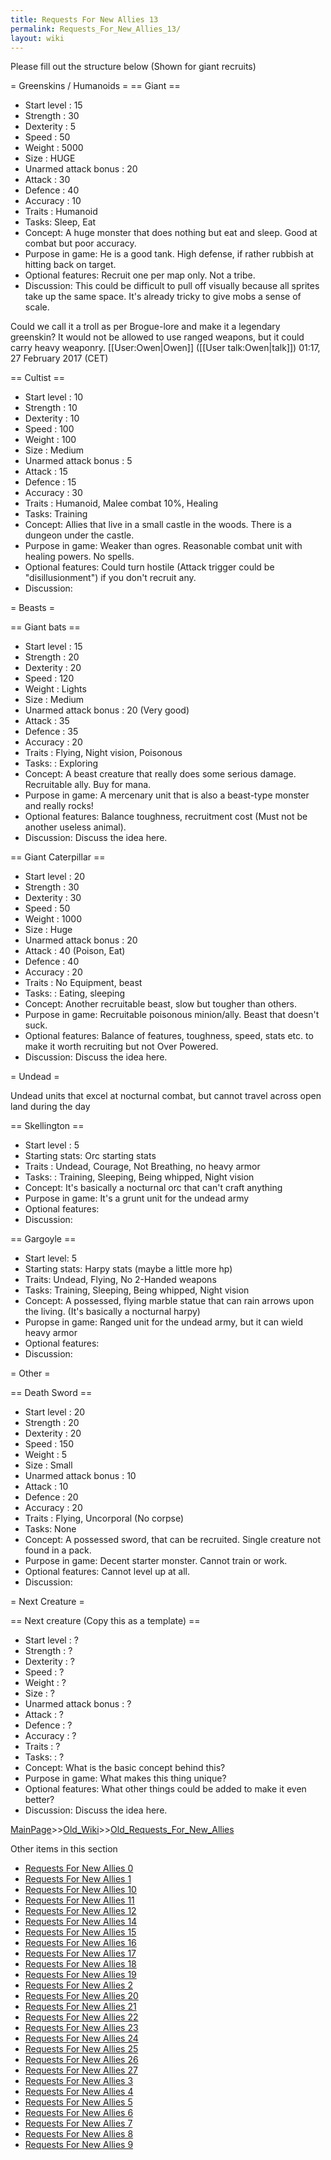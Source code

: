 ```yaml
---
title: Requests For New Allies 13
permalink: Requests_For_New_Allies_13/
layout: wiki
---
```

Please fill out the structure below (Shown for giant recruits)

= Greenskins / Humanoids =
== Giant ==
* Start level : 15
* Strength : 30
* Dexterity : 5
* Speed : 50
* Weight : 5000
* Size : HUGE
* Unarmed attack bonus : 20
* Attack : 30
* Defence : 40
* Accuracy : 10
* Traits : Humanoid
* Tasks: Sleep, Eat
* Concept: A huge monster that does nothing but eat and sleep. Good at combat but poor accuracy.
* Purpose in game: He is a good tank. High defense, if rather rubbish at hitting back on target.
* Optional features: Recruit one per map only. Not a tribe.
* Discussion: This could be difficult to pull off visually because all sprites take up the same space. It's already tricky to give mobs a sense of scale.

Could we call it a troll as per Brogue-lore and make it a legendary greenskin?  It would not be allowed to use ranged weapons, but it could carry heavy weaponry.  [[User:Owen|Owen]] ([[User talk:Owen|talk]]) 01:17, 27 February 2017 (CET)

== Cultist ==
* Start level : 10
* Strength : 10
* Dexterity : 10
* Speed : 100
* Weight : 100
* Size : Medium
* Unarmed attack bonus : 5
* Attack : 15
* Defence : 15
* Accuracy : 30
* Traits : Humanoid, Malee combat 10%, Healing
* Tasks: Training
* Concept: Allies that live in a small castle in the woods. There is a dungeon under the castle.
* Purpose in game: Weaker than ogres. Reasonable combat unit with healing powers. No spells.
* Optional features: Could turn hostile (Attack trigger could be &quot;disillusionment&quot;) if you don't recruit any.
* Discussion:


= Beasts =

== Giant bats ==
* Start level : 15
* Strength : 20
* Dexterity : 20
* Speed : 120
* Weight : Lights
* Size : Medium
* Unarmed attack bonus : 20 (Very good)
* Attack : 35
* Defence : 35
* Accuracy : 20
* Traits : Flying, Night vision, Poisonous
* Tasks: : Exploring
* Concept: A beast creature that really does some serious damage. Recruitable ally. Buy for mana.
* Purpose in game: A mercenary unit that is also a beast-type monster and really rocks!
* Optional features: Balance toughness, recruitment cost (Must not be another useless animal).
* Discussion: Discuss the idea here.

== Giant Caterpillar ==
* Start level : 20
* Strength : 30
* Dexterity : 30
* Speed : 50
* Weight : 1000
* Size : Huge
* Unarmed attack bonus : 20
* Attack : 40 (Poison, Eat)
* Defence : 40
* Accuracy : 20
* Traits : No Equipment, beast
* Tasks: : Eating, sleeping
* Concept: Another recruitable beast, slow but tougher than others.
* Purpose in game: Recruitable poisonous minion/ally. Beast that doesn't suck.
* Optional features: Balance of features, toughness, speed, stats etc. to make it worth recruiting but not Over Powered.
* Discussion: Discuss the idea here.

= Undead =

Undead units that excel at nocturnal combat, but cannot travel across open land during the day

== Skellington ==
* Start level : 5
* Starting stats: Orc starting stats
* Traits : Undead, Courage, Not Breathing, no heavy armor
* Tasks: : Training, Sleeping, Being whipped, Night vision
* Concept: It's basically a nocturnal orc that can't craft anything
* Purpose in game: It's a grunt unit for the undead army
* Optional features: 
* Discussion: 

== Gargoyle ==
* Start level: 5
* Starting stats: Harpy stats (maybe a little more hp)
* Traits: Undead, Flying, No 2-Handed weapons
* Tasks: Training, Sleeping, Being whipped, Night vision
* Concept: A possessed, flying marble statue that can rain arrows upon the living. (It's basically a nocturnal harpy)
* Puropse in game: Ranged unit for the undead army, but it can wield heavy armor
* Optional features:
* Discussion:

= Other =

== Death Sword ==
* Start level : 20
* Strength : 20
* Dexterity : 20
* Speed : 150
* Weight : 5
* Size : Small
* Unarmed attack bonus : 10
* Attack : 10
* Defence : 20
* Accuracy : 20
* Traits : Flying, Uncorporal (No corpse)
* Tasks: None
* Concept: A possessed sword, that can be recruited. Single creature not found in a pack.
* Purpose in game: Decent starter monster. Cannot train or work.
* Optional features: Cannot level up at all.
* Discussion:

= Next Creature =

== Next creature (Copy this as a template) ==
* Start level : ?
* Strength : ?
* Dexterity : ?
* Speed : ?
* Weight : ?
* Size : ?
* Unarmed attack bonus : ?
* Attack : ?
* Defence : ?
* Accuracy : ?
* Traits : ?
* Tasks: : ?
* Concept: What is the basic concept behind this?
* Purpose in game: What makes this thing unique?
* Optional features: What other things could be added to make it even better?
* Discussion: Discuss the idea here.

[MainPage](/keeperrl_wiki/ "wikilink")>>[Old_Wiki](/keeperrl_wiki/Old_Wiki "wikilink")>>[Old_Requests_For_New_Allies](/keeperrl_wiki/Old_Requests_For_New_Allies "wikilink")

Other items in this section
-    [Requests For New Allies 0](/keeperrl_wiki/Requests_For_New_Allies_0 "wikilink")
-    [Requests For New Allies 1](/keeperrl_wiki/Requests_For_New_Allies_1 "wikilink")
-    [Requests For New Allies 10](/keeperrl_wiki/Requests_For_New_Allies_10 "wikilink")
-    [Requests For New Allies 11](/keeperrl_wiki/Requests_For_New_Allies_11 "wikilink")
-    [Requests For New Allies 12](/keeperrl_wiki/Requests_For_New_Allies_12 "wikilink")
-    [Requests For New Allies 14](/keeperrl_wiki/Requests_For_New_Allies_14 "wikilink")
-    [Requests For New Allies 15](/keeperrl_wiki/Requests_For_New_Allies_15 "wikilink")
-    [Requests For New Allies 16](/keeperrl_wiki/Requests_For_New_Allies_16 "wikilink")
-    [Requests For New Allies 17](/keeperrl_wiki/Requests_For_New_Allies_17 "wikilink")
-    [Requests For New Allies 18](/keeperrl_wiki/Requests_For_New_Allies_18 "wikilink")
-    [Requests For New Allies 19](/keeperrl_wiki/Requests_For_New_Allies_19 "wikilink")
-    [Requests For New Allies 2](/keeperrl_wiki/Requests_For_New_Allies_2 "wikilink")
-    [Requests For New Allies 20](/keeperrl_wiki/Requests_For_New_Allies_20 "wikilink")
-    [Requests For New Allies 21](/keeperrl_wiki/Requests_For_New_Allies_21 "wikilink")
-    [Requests For New Allies 22](/keeperrl_wiki/Requests_For_New_Allies_22 "wikilink")
-    [Requests For New Allies 23](/keeperrl_wiki/Requests_For_New_Allies_23 "wikilink")
-    [Requests For New Allies 24](/keeperrl_wiki/Requests_For_New_Allies_24 "wikilink")
-    [Requests For New Allies 25](/keeperrl_wiki/Requests_For_New_Allies_25 "wikilink")
-    [Requests For New Allies 26](/keeperrl_wiki/Requests_For_New_Allies_26 "wikilink")
-    [Requests For New Allies 27](/keeperrl_wiki/Requests_For_New_Allies_27 "wikilink")
-    [Requests For New Allies 3](/keeperrl_wiki/Requests_For_New_Allies_3 "wikilink")
-    [Requests For New Allies 4](/keeperrl_wiki/Requests_For_New_Allies_4 "wikilink")
-    [Requests For New Allies 5](/keeperrl_wiki/Requests_For_New_Allies_5 "wikilink")
-    [Requests For New Allies 6](/keeperrl_wiki/Requests_For_New_Allies_6 "wikilink")
-    [Requests For New Allies 7](/keeperrl_wiki/Requests_For_New_Allies_7 "wikilink")
-    [Requests For New Allies 8](/keeperrl_wiki/Requests_For_New_Allies_8 "wikilink")
-    [Requests For New Allies 9](/keeperrl_wiki/Requests_For_New_Allies_9 "wikilink")
